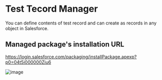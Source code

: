 # Test Tecord Manager

You can define contents of test record and can create as records in any object in Salesforce.

## Managed package's installation URL

  https://login.salesforce.com/packaging/installPackage.apexp?p0=04t5i000000Ziu6


![image](https://github.com/MASA-JAPAN/Salesforce-TestRecordManager/assets/36508078/b54390d8-9576-49a5-99ea-1d4dc4f9f305)
